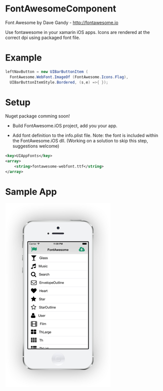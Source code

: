 FontAwesomeComponent
====================

Font Awesome by Dave Gandy - http://fontawesome.io

Use fontawesome in your xamarin iOS apps. Icons are rendered at the correct dpi using packaged font file.

Example
=======

```csharp
leftNavButton = new UIBarButtonItem (
  FontAwesome.WebFont.ImageOf (FontAwesome.Icons.Flag),
  UIBarButtonItemStyle.Bordered, (s,e) =>{ });
```

Setup
=====

Nuget package comming soon!

* Build FontAwesome.iOS project, add you your app.

* Add font definition to the info.plist file. Note: the font is included within the
FontAwesome.iOS dll. (Working on a solution to skip this step, suggestions welcome)
```xml
<key>UIAppFonts</key>
<array>
	<string>fontawesome-webfont.ttf</string>
</array>
```

Sample App
==========

![iphone-app](Art/sample-app.png)
